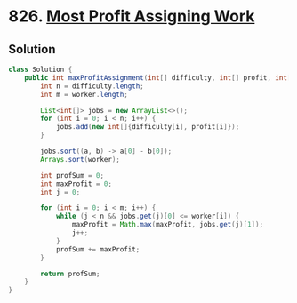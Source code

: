# 826. [Most Profit Assigning Work](https://leetcode.com/problems/most-profit-assigning-work/?envType=daily-question&envId=2024-06-18)

## Solution

```java
class Solution {
    public int maxProfitAssignment(int[] difficulty, int[] profit, int[] worker) {
        int n = difficulty.length;
        int m = worker.length;

        List<int[]> jobs = new ArrayList<>();
        for (int i = 0; i < n; i++) {
            jobs.add(new int[]{difficulty[i], profit[i]});
        }

        jobs.sort((a, b) -> a[0] - b[0]);
        Arrays.sort(worker);

        int profSum = 0;
        int maxProfit = 0;
        int j = 0;

        for (int i = 0; i < m; i++) {
            while (j < n && jobs.get(j)[0] <= worker[i]) {
                maxProfit = Math.max(maxProfit, jobs.get(j)[1]);
                j++;
            }
            profSum += maxProfit;
        }

        return profSum;
    }
}
```
